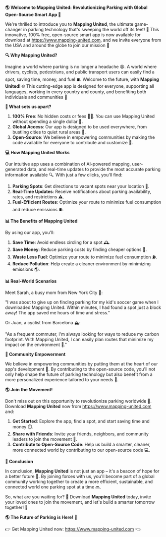 **🌎 Welcome to Mapping United: Revolutionizing Parking with Global Open-Source Smart App 🚀**

We're thrilled to introduce you to **Mapping United**, the ultimate game-changer in parking technology that's sweeping the world off its feet! 💪 This innovative, 100% free, open-source smart app is now available for download at https://www.mapping-united.com, and we invite everyone from the USA and around the globe to join our mission 🌟

**🔍 Why Mapping United?**

Imagine a world where parking is no longer a headache 😩. A world where drivers, cyclists, pedestrians, and public transport users can easily find a spot, saving time, money, and fuel ⛽️. Welcome to the future, with **Mapping United**! 🌐 This cutting-edge app is designed for everyone, supporting all languages, working in every country and county, and benefiting both individuals and communities 🌈

**💚 What sets us apart?**

1. **100% Free**: No hidden costs or fees 🙅‍♂️. You can use Mapping United without spending a single dollar 💸.
2. **Global Access**: Our app is designed to be used everywhere, from bustling cities to quiet rural areas 🌄.
3. **Open-Source**: We believe in empowering communities by making the code available for everyone to contribute and customize 🤝.

**💻 How Mapping United Works**

Our intuitive app uses a combination of AI-powered mapping, user-generated data, and real-time updates to provide the most accurate parking information available 🔍. With just a few clicks, you'll find:

1. **Parking Spots**: Get directions to vacant spots near your location 📍.
2. **Real-Time Updates**: Receive notifications about parking availability, rates, and restrictions ⚠️.
3. **Fuel-Efficient Routes**: Optimize your route to minimize fuel consumption and reduce emissions ⛽️.

**📊 The Benefits of Mapping United**

By using our app, you'll:

1. **Save Time**: Avoid endless circling for a spot 🕰️.
2. **Save Money**: Reduce parking costs by finding cheaper options 💸.
3. **Waste Less Fuel**: Optimize your route to minimize fuel consumption ⛽️.
4. **Reduce Pollution**: Help create a cleaner environment by minimizing emissions 🌎.

**📊 Real-World Scenarios**

Meet Sarah, a busy mom from New York City 🗽️:

"I was about to give up on finding parking for my kid's soccer game when I downloaded Mapping United. Within minutes, I had found a spot just a block away! The app saved me hours of time and stress."

Or Juan, a cyclist from Barcelona 🏔️:

"As a frequent commuter, I'm always looking for ways to reduce my carbon footprint. With Mapping United, I can easily plan routes that minimize my impact on the environment 🌿."

**💖 Community Empowerment**

We believe in empowering communities by putting them at the heart of our app's development 🤝. By contributing to the open-source code, you'll not only help shape the future of parking technology but also benefit from a more personalized experience tailored to your needs 👥.

**🌎 Join the Movement!**

Don't miss out on this opportunity to revolutionize parking worldwide 🚀. Download **Mapping United** now from https://www.mapping-united.com and:

1. **Get Started**: Explore the app, find a spot, and start saving time and money ⏱️.
2. **Share with Friends**: Invite your friends, neighbors, and community leaders to join the movement 📢.
3. **Contribute to Open-Source Code**: Help us build a smarter, cleaner, more connected world by contributing to our open-source code 💻.

**🎉 Conclusion**

In conclusion, **Mapping United** is not just an app – it's a beacon of hope for a better future 🌟. By joining forces with us, you'll become part of a global community working together to create a more efficient, sustainable, and connected world one parking spot at a time 🔜.

So, what are you waiting for? 🤔 Download **Mapping United** today, invite your loved ones to join the movement, and let's build a smarter tomorrow together! 💪

**🌎 The Future of Parking is Here! 🚀**

👉 Get Mapping United now: https://www.mapping-united.com 👈